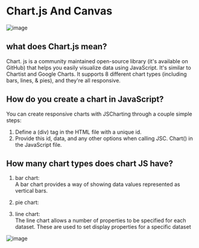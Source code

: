 # Chart.js And Canvas
![image](https://cdn.mos.cms.futurecdn.net/S5bicwPe8vbP9nt3iwAwwi.jpg)
## what does Chart.js mean?
Chart. js is a community maintained open-source library (it's available on GitHub) that helps you easily visualize data using JavaScript. It's similar to Chartist and Google Charts. It supports 8 different chart types (including bars, lines, & pies), and they're all responsive.

## How do you create a chart in JavaScript?
You can create responsive charts with JSCharting through a couple simple steps:
1. Define a (div) tag in the HTML file with a unique id.
2. Provide this id, data, and any other options when calling JSC. Chart() in the JavaScript file.
## How many chart types does chart JS have?
1. bar chart:   
A bar chart provides a way of showing data values represented as vertical bars.
2. pie chart:    

3. line chart:   
The line chart allows a number of properties to be specified for each dataset. These are used to set display properties for a specific dataset

![image](https://markvis.js.org/preview.png)